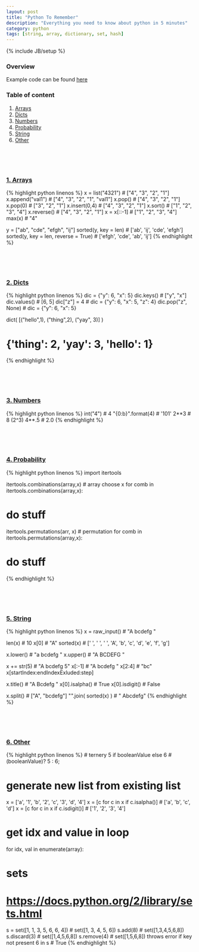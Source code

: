 ```yaml
---
layout: post
title: "Python To Remember"
description: "Everything you need to know about python in 5 minutes"
category: python
tags: [string, array, dictionary, set, hash]
---
```

{% include JB/setup %}

<h3><a name="table-of-content"></a>Overview</h3>

Example code can be found [here](https://github.com/GabrielGhe/CoderbyteChallenges)

### Table of content ###
1.  [Arrays](#arrays)
2.  [Dicts](#dict)
3.  [Numbers](#numbers)
4.  [Probability](#probability)
5.  [String](#string)
6.  [Other](#other)

<!-- 
#########################################
#
#   Arrays
#
#########################################
-->
<br /><br /><br />
<h3><a name="arrays"></a><a href="">1. Arrays</a></h3>
<!-- Code _______________________________________-->
{% highlight python linenos %}
x = list("4321")  # ["4", "3", "2", "1"]
x.append("val1")  # ["4", "3", "2", "1", "val1"]
x.pop()           # ["4", "3", "2", "1"]
x.pop(0)          # ["3", "2", "1"]
x.insert(0,4)     # ["4", "3", "2", "1"]
x.sort()          # ["1", "2", "3", "4"]
x.reverse()       # ["4", "3", "2", "1"]
x = x[::-1]       # ["1", "2", "3", "4"]
max(x)            # "4"

y = ["ab", "cde", "efgh", "ij"]
sorted(y, key = len)    # ['ab', 'ij', 'cde', 'efgh']
sorted(y, key = len, reverse = True)  # ['efgh', 'cde', 'ab', 'ij']
{% endhighlight %}
<!-- /Code ^^^^^^^^^^^^^^^^^^^^^^^^^^^^^^^^^^^^^^-->

<!-- 
#########################################
#
#   Dicts
#
#########################################
-->
<br /><br /><br />
<h3><a name="dicts"></a><a href="">2. Dicts</a></h3>
<!-- Code _______________________________________-->
{% highlight python linenos %}
dic = {"y": 6, "x": 5}
dic.keys()         # ["y", "x"]
dic.values()       # [6, 5]
dic["z"] = 4       # dic = {"y": 6, "x": 5, "z": 4}
dic.pop("z", None) # dic = {"y": 6, "x": 5}

dict( [("hello",1), ("thing",2), ("yay", 3)] )
# {'thing': 2, 'yay': 3, 'hello': 1} 
{% endhighlight %}
<!-- /Code ^^^^^^^^^^^^^^^^^^^^^^^^^^^^^^^^^^^^^^-->

<!-- 
#########################################
#
#   Numbers
#
#########################################
-->
<br /><br /><br />
<h3><a name="numbers"></a><a href="">3. Numbers</a></h3>
<!-- Code _______________________________________-->
{% highlight python linenos %}
int("4")          # 4
"{0:b}".format(4) # '101'
2**3              # 8 (2^3)
4**.5             # 2.0
{% endhighlight %}
<!-- /Code ^^^^^^^^^^^^^^^^^^^^^^^^^^^^^^^^^^^^^^-->

<!-- 
#########################################
#
#   Probability
#
#########################################
-->
<br /><br /><br />
<h3><a name="probability"></a><a href="">4. Probability</a></h3>
<!-- Code _______________________________________-->
{% highlight python linenos %}
import itertools

itertools.combinations(array,x)  # array choose x
for comb in itertools.combinations(array,x):
  # do stuff
  
itertools.permutations(arr, x)   # permutation
for comb in itertools.permutations(array,x):
  # do stuff
{% endhighlight %}
<!-- /Code ^^^^^^^^^^^^^^^^^^^^^^^^^^^^^^^^^^^^^^-->

<!-- 
#########################################
#
#   String
#
#########################################
-->
<br /><br /><br />
<h3><a name="string"></a><a href="">5. String</a></h3>
<!-- Code _______________________________________-->
{% highlight python linenos %}
x = raw_input()  # "A bcdefg  "

len(x)      # 10
x[0]        # "A"
sorted(x)   # [' ', ' ', ' ', 'A', 'b', 'c', 'd', 'e', 'f', 'g']

x.lower()   # "a bcdefg  "
x.upper()   # "A BCDEFG  "

x += str(5) # "A bcdefg  5"
x[:-1]      # "A bcdefg  "
x[2:4]      # "bc"         x[startIndex:endIndexExluded:step]

x.title()       # "A Bcdefg  "
x[0].isalpha()  # True
x[0].isdigit()  # False

x.split()       # ["A", "bcdefg"]
"".join( sorted(x) )  # "   Abcdefg"
{% endhighlight %}
<!-- /Code ^^^^^^^^^^^^^^^^^^^^^^^^^^^^^^^^^^^^^^-->

<!-- 
#########################################
#
#   Other
#
#########################################
-->
<br /><br /><br />
<h3><a name="other"></a><a href="">6. Other</a></h3>
<!-- Code _______________________________________-->
{% highlight python linenos %}
# ternery
5 if booleanValue else 6  # (booleanValue)? 5 : 6;

# generate new list from existing list
x = ['a', '1', 'b', '2', 'c', '3', 'd', '4']
x = [c for c in x if c.isalpha()]   # ['a', 'b', 'c', 'd']
x = [c for c in x if c.isdigit()]   # ['1', '2', '3', '4']

# get idx and value in loop
for idx, val in enumerate(array):

# sets
# https://docs.python.org/2/library/sets.html
s = set([1, 1, 3, 5, 6, 6, 4])      # set([1, 3, 4, 5, 6])
s.add(8)                            # set([1,3,4,5,6,8])
s.discard(3)                        # set([1,4,5,6,8])
s.remove(4)                         # set([1,5,6,8]) throws error if key not present
6 in s                              # True
{% endhighlight %}
<!-- /Code ^^^^^^^^^^^^^^^^^^^^^^^^^^^^^^^^^^^^^^-->